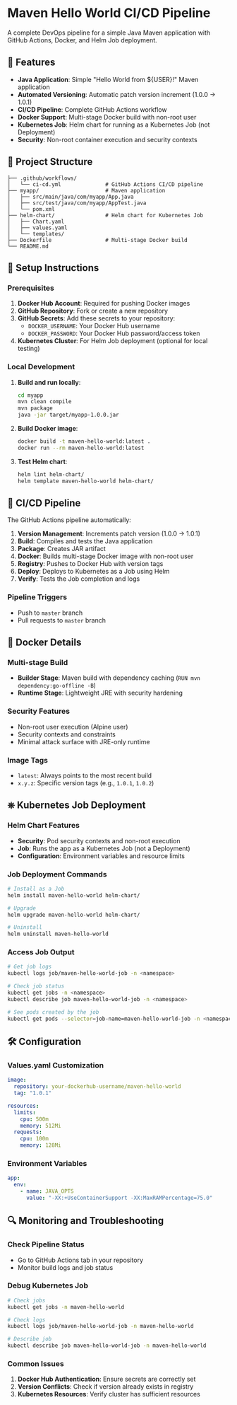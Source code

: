 # Maven Hello World CI/CD Pipeline

A complete DevOps pipeline for a simple Java Maven application with GitHub Actions, Docker, and Helm Job deployment.

## 🚀 Features

- **Java Application**: Simple "Hello World from ${USER}!" Maven application
- **Automated Versioning**: Automatic patch version increment (1.0.0 → 1.0.1)
- **CI/CD Pipeline**: Complete GitHub Actions workflow
- **Docker Support**: Multi-stage Docker build with non-root user
- **Kubernetes Job**: Helm chart for running as a Kubernetes Job (not Deployment)
- **Security**: Non-root container execution and security contexts

## 📁 Project Structure

```
├── .github/workflows/
│   └── ci-cd.yml              # GitHub Actions CI/CD pipeline
├── myapp/                     # Maven application
│   ├── src/main/java/com/myapp/App.java
│   ├── src/test/java/com/myapp/AppTest.java
│   └── pom.xml
├── helm-chart/                # Helm chart for Kubernetes Job
│   ├── Chart.yaml
│   ├── values.yaml
│   └── templates/
├── Dockerfile                 # Multi-stage Docker build
└── README.md
```

## 🔧 Setup Instructions

### Prerequisites

1. **Docker Hub Account**: Required for pushing Docker images
2. **GitHub Repository**: Fork or create a new repository
3. **GitHub Secrets**: Add these secrets to your repository:
   - `DOCKER_USERNAME`: Your Docker Hub username
   - `DOCKER_PASSWORD`: Your Docker Hub password/access token
4. **Kubernetes Cluster**: For Helm Job deployment (optional for local testing)

### Local Development

1. **Build and run locally**:
   ```bash
   cd myapp
   mvn clean compile
   mvn package
   java -jar target/myapp-1.0.0.jar
   ```

2. **Build Docker image**:
   ```bash
   docker build -t maven-hello-world:latest .
   docker run --rm maven-hello-world:latest
   ```

3. **Test Helm chart**:
   ```bash
   helm lint helm-chart/
   helm template maven-hello-world helm-chart/
   ```

## 🔄 CI/CD Pipeline

The GitHub Actions pipeline automatically:

1. **Version Management**: Increments patch version (1.0.0 → 1.0.1)
2. **Build**: Compiles and tests the Java application
3. **Package**: Creates JAR artifact
4. **Docker**: Builds multi-stage Docker image with non-root user
5. **Registry**: Pushes to Docker Hub with version tags
6. **Deploy**: Deploys to Kubernetes as a Job using Helm
7. **Verify**: Tests the Job completion and logs

### Pipeline Triggers

- Push to `master` branch
- Pull requests to `master` branch

## 🐳 Docker Details

### Multi-stage Build
- **Builder Stage**: Maven build with dependency caching (`RUN mvn dependency:go-offline -B`)
- **Runtime Stage**: Lightweight JRE with security hardening

### Security Features
- Non-root user execution (Alpine user)
- Security contexts and constraints
- Minimal attack surface with JRE-only runtime

### Image Tags
- `latest`: Always points to the most recent build
- `x.y.z`: Specific version tags (e.g., `1.0.1`, `1.0.2`)

## ⎈ Kubernetes Job Deployment

### Helm Chart Features
- **Security**: Pod security contexts and non-root execution
- **Job**: Runs the app as a Kubernetes Job (not a Deployment)
- **Configuration**: Environment variables and resource limits

### Job Deployment Commands
```bash
# Install as a Job
helm install maven-hello-world helm-chart/

# Upgrade
helm upgrade maven-hello-world helm-chart/

# Uninstall
helm uninstall maven-hello-world
```

### Access Job Output
```bash
# Get job logs
kubectl logs job/maven-hello-world-job -n <namespace>

# Check job status
kubectl get jobs -n <namespace>
kubectl describe job maven-hello-world-job -n <namespace>

# See pods created by the job
kubectl get pods --selector=job-name=maven-hello-world-job -n <namespace>
```

## 🛠️ Configuration

### Values.yaml Customization
```yaml
image:
  repository: your-dockerhub-username/maven-hello-world
  tag: "1.0.1"

resources:
  limits:
    cpu: 500m
    memory: 512Mi
  requests:
    cpu: 100m
    memory: 128Mi
```

### Environment Variables
```yaml
app:
  env:
    - name: JAVA_OPTS
      value: "-XX:+UseContainerSupport -XX:MaxRAMPercentage=75.0"
```

## 🔍 Monitoring and Troubleshooting

### Check Pipeline Status
- Go to GitHub Actions tab in your repository
- Monitor build logs and job status

### Debug Kubernetes Job
```bash
# Check jobs
kubectl get jobs -n maven-hello-world

# Check logs
kubectl logs job/maven-hello-world-job -n maven-hello-world

# Describe job
kubectl describe job maven-hello-world-job -n maven-hello-world
```

### Common Issues
1. **Docker Hub Authentication**: Ensure secrets are correctly set
2. **Version Conflicts**: Check if version already exists in registry
3. **Kubernetes Resources**: Verify cluster has sufficient resources

